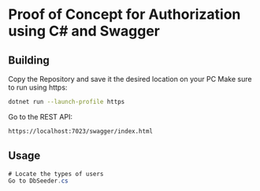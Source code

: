 # Proof of Concept for Authorization using C# and Swagger

## Building
Copy the Repository and save it the desired location on your PC
Make sure to run using https:
```bash
dotnet run --launch-profile https
```
Go to the REST API:
```bash
https://localhost:7023/swagger/index.html
```

## Usage
```C#
# Locate the types of users
Go to DbSeeder.cs
```
